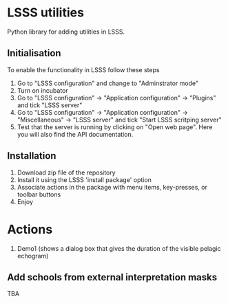 # LSSS utilities
Python library for adding utilities in  LSSS. 

## Initialisation
To enable the functionality in LSSS follow these steps
1. Go to "LSSS configuration" and change to "Adminstrator mode"
2. Turn on incubator
3. Go to "LSSS configuration" -> "Application configuration" -> "Plugins" and tick "LSSS server"
4. Go to "LSSS configuration" -> "Application configuration" -> "Miscellaneous" -> "LSSS server" and tick "Start LSSS scritping server"
5. Test that the server is running by clicking on "Open web page". Here you will also find the API documentation.

## Installation 
1. Download zip file of the repository
1. Install it using the LSSS 'install package' option
1. Associate actions in the package with menu items, key-presses, or toolbar buttons
1. Enjoy

# Actions
1. Demo1 (shows a dialog box that gives the duration of the visible pelagic echogram)

## Add schools from external interpretation masks
TBA
